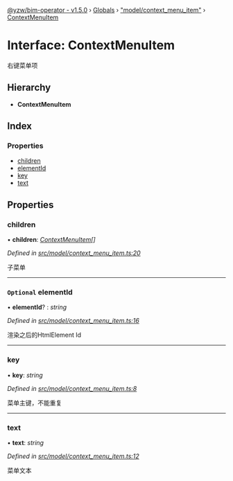 [@yzw/bim-operator - v1.5.0](../README.md) › [Globals](../globals.md) › ["model/context_menu_item"](../modules/_model_context_menu_item_.md) › [ContextMenuItem](_model_context_menu_item_.contextmenuitem.md)

# Interface: ContextMenuItem

右键菜单项

## Hierarchy

* **ContextMenuItem**

## Index

### Properties

* [children](_model_context_menu_item_.contextmenuitem.md#children)
* [elementId](_model_context_menu_item_.contextmenuitem.md#optional-elementid)
* [key](_model_context_menu_item_.contextmenuitem.md#key)
* [text](_model_context_menu_item_.contextmenuitem.md#text)

## Properties

###  children

• **children**: *[ContextMenuItem](_model_context_menu_item_.contextmenuitem.md)[]*

*Defined in [src/model/context_menu_item.ts:20](https://github.com/youkaisteve/bim-operator/blob/90a5443/src/model/context_menu_item.ts#L20)*

子菜单

___

### `Optional` elementId

• **elementId**? : *string*

*Defined in [src/model/context_menu_item.ts:16](https://github.com/youkaisteve/bim-operator/blob/90a5443/src/model/context_menu_item.ts#L16)*

渲染之后的HtmlElement Id

___

###  key

• **key**: *string*

*Defined in [src/model/context_menu_item.ts:8](https://github.com/youkaisteve/bim-operator/blob/90a5443/src/model/context_menu_item.ts#L8)*

菜单主键，不能重复

___

###  text

• **text**: *string*

*Defined in [src/model/context_menu_item.ts:12](https://github.com/youkaisteve/bim-operator/blob/90a5443/src/model/context_menu_item.ts#L12)*

菜单文本
